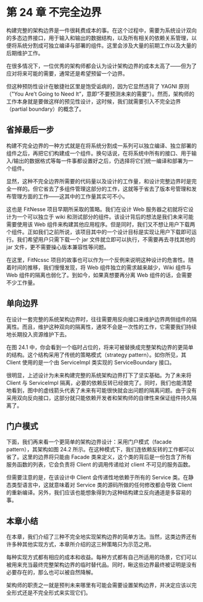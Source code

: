 # 第 24 章 不完全边界

构建完整的架构边界是一件很耗费成本的事。在这个过程中，需要为系统设计双向的多态边界接口，用于输入和输出的数据结构，以及所有相关的依赖关系管理，以便将系统分割成可独立编译与部署的组件。这里会涉及大量的前期工作以及大量的后期维护工作。

在很多情况下，一位优秀的架构师都会认为设计架构边界的成本太高了——但为了应对将来可能的需要，通常还是希望预留一个边界。

但这种预防性设计在敏捷社区里是饱受诟病的，因为它显然违背了 YAGNI 原则（"You Are’t Going to Need It”，意即“不要预测未来的需要”）。然而，架构师的工作本身就是要做这样的预见性设计，这时候，我们就需要引入不完全边界（partial boundary）的概念了。

## 省掉最后一步

构建不完全边界的一种方式就是在将系统分割成一系列可以独立编译、独立部署的组件之后，再把它们构建成一个组件。换句话说，在将系统中所有的接口、用于输入/输出的数据格式等每一件事都设置好之后，仍选择将它们统一编译和部署为一个组件。

显然，这种不完全边界所需要的代码量以及设计的工作量，和设计完整边界时是完全一样的。但它省去了多组件管理这部分的工作，这就等于省去了版本号管理和发布管理方面的工作——这其中的工作量其实可不小。

这也是 FitNesse 项目早期所采取的策略。我们在设计 Web 服务器之初就将它设计为一个可以独立于 wiki 和测试部分的组件。该设计背后的想法是我们未来可能需要使用该 Web 组件来构建其他应用程序。但是同时，我们又不想让用户下载两个组件。正如我们之前所说，该项目其中的一个设计目标是实现让用户下载即可运行。我们希望用户只需下载一个 jar 文件就立即可以执行，不需要再去寻找其他的 jar 文件，更不需要操心版本兼容性等问题。

在这里，FitNcssc 项目的故事也可以作为一个反例来说明这种设计的危害性。随着时间的推移，我们慢慢发现，将 Web 组件独立的需求越来越少，Wiki 组件与 Web 组件的隔离也弱化了。到如今，如果真想要再分离 Web 组件的话，会需要不少工作量。

## 单向边界

在设计一套完整的系统架构边界时，往往需要用反向接口来维护边界两侧组件的隔离性。而且，维护这种双向的隔离性，通常不会是一次性的工作，它需要我们持续地长期投入资源维护下去。

在图 24.1 中，你会看到一个临时占位的，将来可被替换成完整架构边界的更简单的结构。这个结构采用了传统的策略模式（strategy pattern）。如你所见，其 Client 使用的是一个由 ServiceImpl 类实现的 ServiceBoundary 接口。

很明显，上述设计为未来构建完整的系统架构边界打下了坚实基础。为了未来将 Client 与 ServiceImpl 隔离，必要的依赖反转已经做完了。同时，我们也能清楚地看到，图中的虚线箭头代表了未来有可能很快就会出问题的隔离问题。由于没有采用双向反向接口，这部分就只能依赖开发者和架构师的自律性来保证组件持久隔离了。

## 门户模式

下面，我们再来看一个更简单的架构边界设计：采用门户模式（facade pattern），其架构如图 24.2 所示。在这种模式下，我们连依赖反转的工作都可以省了。这里的边界将只能由 Facade 类来定义，这个类的背后是一份包含了所有服务函数的列表，它会负责将 Client 的调用传递给对 client 不可见的服务函数。

但需要注意的是，在该设计中 Client 会传递性地依赖于所有的 Service 类。在静态类型语言中，这就意味着对 Service 类的源码所做的任何修改都会导致 Client 的重新编译。另外，我们应该也能想象得到为这种结构建立反向通道是多容易的事。

## 本章小结

在本章，我们介绍了三种不完全地实现架构边界的简单方法。当然，这类边界还有许多种其他实现方式，本章所介绍的这三种策略只为示范之用。

每种实现方式都有相应的成本和收益。每种方式都有自己所适用的场景，它们可以被用来充当最终完整架构边界的临时替代品。同时，瞅这些边界最终被证明是没有必要存在的，那么也可以被自然降解。

架构师的职责之一就是预判未来哪里有可能会需要设置架构边界，并决定应该以完全形式还是不完全形式来实现它们。
